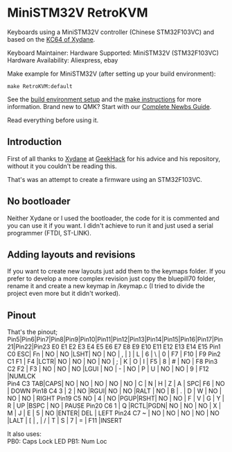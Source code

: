 
# MiniSTM32V RetroKVM

Keyboards using a MiniSTM32V controller (Chinese STM32F103VC) and based on the [KC64 of Xydane](https://github.com/Xydane/qmk_firmware).

Keyboard Maintainer: 
Hardware Supported: MiniSTM32V (STM32F103VC)
Hardware Availability: Aliexpress, ebay

Make example for MiniSTM32V (after setting up your build environment):

    make RetroKVM:default

See the [build environment setup](https://docs.qmk.fm/#/getting_started_build_tools) and the [make instructions](https://docs.qmk.fm/#/getting_started_make_guide) for more information. Brand new to QMK? Start with our [Complete Newbs Guide](https://docs.qmk.fm/#/newbs).

Read everything before using it.

## Introduction

First of all thanks to [Xydane](https://github.com/Xydane) at [GeekHack](https://geekhack.org/) for his advice and his repository, without it you couldn't be reading this.

That's was an attempt to create a firmware using an STM32F103VC.

## No bootloader

Neither Xydane or I used the bootloader, the code for it is commented and you can use it if you want. I didn't achieve to run it and just used a serial programmer (FTDI, ST-LINK).

## Adding layouts and revisions

If you want to create new layouts just add them to the keymaps folder. If you prefer to develop a more complex 
revision just copy the bluepill70 folder, rename it and create a new keymap in /keymap.c (I tried to 
divide the project even more but it didn't worked).

## Pinout

That's the pinout;
           Pin5|Pin6|Pin7|Pin8|Pin9|Pin10|Pin11|Pin12|Pin13|Pin14|Pin15|Pin16|Pin17|Pin21|Pin22|Pin23
             E0  E1   E2   E3   E4   E5    E6    E7    E8    E9    E10   E11   E12   E13   E14   E15
Pin1    C0  ESC| Fn | NO | NO |LSHT| NO  | NO  |  ,  |  ]  |  L  |  6  |  \  |  0  |  F7 | F10 |  F9
Pin2    C1  F1 | F4 |LCTR| NO | NO | NO  | NO  |  ;  |  K  |  O  |  I  |  F5 |  8  |  #  | NO  |  F8
Pin3    C2  F2 | F3 | NO | NO | NO |LGUI | NO  |  -  |  NO |  P  |  U  |  NO |  NO |  9  | F12 |NUMLCK  
Pin4    C3  TAB|CAPS| NO | NO | NO | NO  | NO  |  C  |  N  |  H  |  Z  |  A  |  SPC|  F6 | NO  | DOWN
Pin18   C4   3 | 2  | NO |RGUI| NO | NO  |RALT |  NO |  B  |  .  |  D  |  W  |  NO |  NO | NO  | RIGHT
Pin19   C5  NO | 4  | NO |PGUP|RSHT| NO  | NO  |  F  |  V  |  G  |  Y  |  R  |  UP |BSPC | NO  | PAUSE
Pin20   C6   1 | Q  |RCTL|PGDN| NO | NO  | NO  |  X  |  M  |  J  |  E  |  5  |  NO |ENTER| DEL | LEFT
Pin24   C7   ~ | NO | NO | NO | NO | NO  |LALT |  [  |  ,  |  /  |  T  |  S  |  7  |  =  | F11 |INSERT

It also uses:  
PB0: Caps Lock LED
PB1: Num Loc
